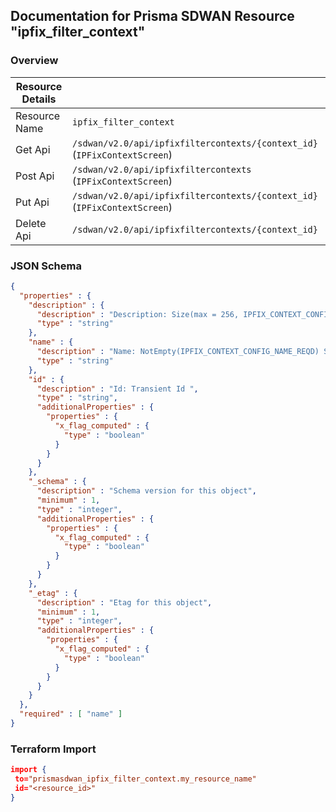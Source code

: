 ## Documentation for Prisma SDWAN Resource "ipfix_filter_context"

### Overview

| Resource Details | |
| ------------- | ------------- |
| Resource Name | `ipfix_filter_context` |
| Get Api  | `/sdwan/v2.0/api/ipfixfiltercontexts/{context_id}` (`IPFixContextScreen`) |
| Post Api  | `/sdwan/v2.0/api/ipfixfiltercontexts` (`IPFixContextScreen`) |
| Put Api  | `/sdwan/v2.0/api/ipfixfiltercontexts/{context_id}` (`IPFixContextScreen`) |
| Delete Api  | `/sdwan/v2.0/api/ipfixfiltercontexts/{context_id}` |


### JSON Schema

```json
{
  "properties" : {
    "description" : {
      "description" : "Description: Size(max = 256, IPFIX_CONTEXT_CONFIG_DESCRIPTION_INVALID, min = 0) ",
      "type" : "string"
    },
    "name" : {
      "description" : "Name: NotEmpty(IPFIX_CONTEXT_CONFIG_NAME_REQD) Size(max = 128, error = NAME_EXCEEDS_LIMIT: Name of the resource exceeds limit., min = 0) ",
      "type" : "string"
    },
    "id" : {
      "description" : "Id: Transient Id ",
      "type" : "string",
      "additionalProperties" : {
        "properties" : {
          "x_flag_computed" : {
            "type" : "boolean"
          }
        }
      }
    },
    "_schema" : {
      "description" : "Schema version for this object",
      "minimum" : 1,
      "type" : "integer",
      "additionalProperties" : {
        "properties" : {
          "x_flag_computed" : {
            "type" : "boolean"
          }
        }
      }
    },
    "_etag" : {
      "description" : "Etag for this object",
      "minimum" : 1,
      "type" : "integer",
      "additionalProperties" : {
        "properties" : {
          "x_flag_computed" : {
            "type" : "boolean"
          }
        }
      }
    }
  },
  "required" : [ "name" ]
}
```

### Terraform Import
```json
import {
 to="prismasdwan_ipfix_filter_context.my_resource_name"
 id="<resource_id>"
}
```

